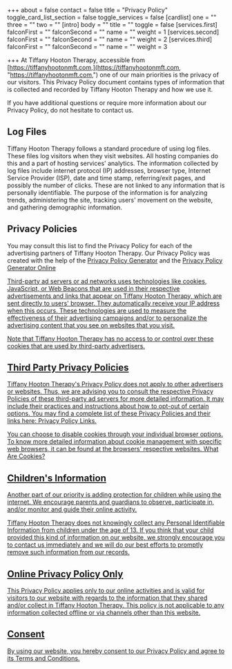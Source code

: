 +++
about = false
contact = false
title = "Privacy Policy"
toggle_card_list_section = false
toggle_services = false
[cardlist]
one = ""
three = ""
two = ""
[intro]
body = ""
title = ""
toggle = false
[services.first]
faIconFirst = ""
faIconSecond = ""
name = ""
weight = 1
[services.second]
faIconFirst = ""
faIconSecond = ""
name = ""
weight = 2
[services.third]
faIconFirst = ""
faIconSecond = ""
name = ""
weight = 3

+++
At Tiffany Hooton Therapy, accessible from [https://tiffanyhootonmft.com,](https://tiffanyhootonmft.com, "https://tiffanyhootonmft.com,") one of our main priorities is the privacy of our visitors. This Privacy Policy document contains types of information that is collected and recorded by Tiffany Hooton Therapy and how we use it.

If you have additional questions or require more information about our Privacy Policy, do not hesitate to contact us.

## Log Files

Tiffany Hooton Therapy follows a standard procedure of using log files. These files log visitors when they visit websites. All hosting companies do this and a part of hosting services' analytics. The information collected by log files include internet protocol (IP) addresses, browser type, Internet Service Provider (ISP), date and time stamp, referring/exit pages, and possibly the number of clicks. These are not linked to any information that is personally identifiable. The purpose of the information is for analyzing trends, administering the site, tracking users' movement on the website, and gathering demographic information.

## Privacy Policies

You may consult this list to find the Privacy Policy for each of the advertising partners of Tiffany Hooton Therapy. Our Privacy Policy was created with the help of the <a href="https://www.privacypolicygenerator.info">Privacy Policy Generator</a> and the <a href="https://www.privacypolicyonline.com">Privacy Policy Generator Online

Third-party ad servers or ad networks uses technologies like cookies, JavaScript, or Web Beacons that are used in their respective advertisements and links that appear on Tiffany Hooton Therapy, which are sent directly to users' browser. They automatically receive your IP address when this occurs. These technologies are used to measure the effectiveness of their advertising campaigns and/or to personalize the advertising content that you see on websites that you visit.

Note that Tiffany Hooton Therapy has no access to or control over these cookies that are used by third-party advertisers.

## Third Party Privacy Policies

Tiffany Hooton Therapy's Privacy Policy does not apply to other advertisers or websites. Thus, we are advising you to consult the respective Privacy Policies of these third-party ad servers for more detailed information. It may include their practices and instructions about how to opt-out of certain options. You may find a complete list of these Privacy Policies and their links here: Privacy Policy Links.

You can choose to disable cookies through your individual browser options. To know more detailed information about cookie management with specific web browsers, it can be found at the browsers' respective websites. What Are Cookies?

## Children's Information

Another part of our priority is adding protection for children while using the internet. We encourage parents and guardians to observe, participate in, and/or monitor and guide their online activity.

Tiffany Hooton Therapy does not knowingly collect any Personal Identifiable Information from children under the age of 13. If you think that your child provided this kind of information on our website, we strongly encourage you to contact us immediately and we will do our best efforts to promptly remove such information from our records.

## Online Privacy Policy Only

This Privacy Policy applies only to our online activities and is valid for visitors to our website with regards to the information that they shared and/or collect in Tiffany Hooton Therapy. This policy is not applicable to any information collected offline or via channels other than this website.

## Consent

By using our website, you hereby consent to our Privacy Policy and agree to its Terms and Conditions.